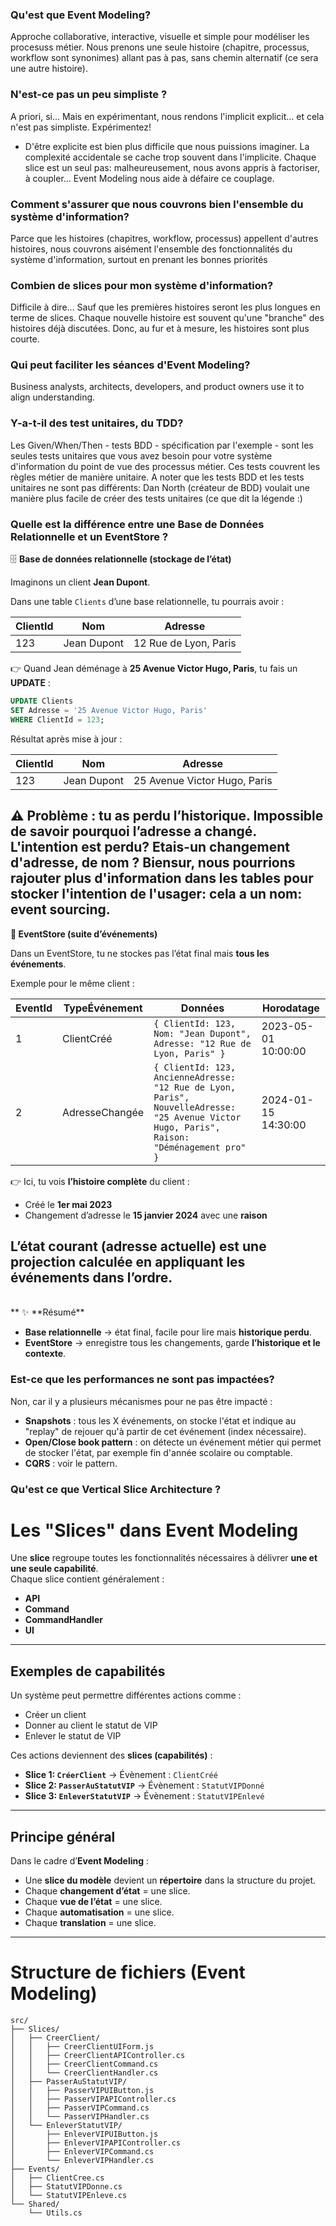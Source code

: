 ### Qu'est que Event Modeling?
Approche collaborative, interactive, visuelle et simple pour modéliser les procesuss métier. Nous prenons une seule histoire (chapitre, processus, workflow sont synonimes) allant pas à pas, sans chemin alternatif (ce sera une autre histoire).

### N'est-ce pas un peu simpliste ? 
A priori, si... Mais en expérimentant, nous rendons l'implicit explicit... et cela n'est pas simpliste. Expérimentez!
- D'être explicite est bien plus difficile que nous puissions imaginer. La complexité accidentale se cache trop souvent dans l'implicite. Chaque slice est un seul pas: malheureusement, nous avons appris à factoriser, à coupler... Event Modeling nous aide à défaire ce couplage.

###  Comment s'assurer que nous couvrons bien l'ensemble du système d'information? 
Parce que les histoires (chapitres, workflow, processus) appellent d'autres histoires, nous couvrons aisément l'ensemble des fonctionnalités du système d'information, surtout en prenant les bonnes priorités

### Combien de slices pour mon système d'information? 
Difficile à dire... Sauf que les premières histoires seront les plus longues en terme de slices. Chaque nouvelle histoire est souvent qu'une "branche" des histoires déjà discutées. Donc, au fur et à mesure, les histoires sont plus courte.

### Qui peut faciliter les séances d'Event Modeling?
Business analysts, architects, developers, and product owners use it to align understanding.

### Y-a-t-il des test unitaires, du TDD?
Les Given/When/Then - tests BDD - spécification par l'exemple - sont les seules tests unitaires que vous avez besoin pour votre système d'information du point de vue des processus métier. Ces tests couvrent les règles métier de manière unitaire.
A noter que les tests BDD et les tests unitaires ne sont pas différents: Dan North (créateur de BDD) voulait une manière plus facile de créer des tests unitaires (ce que dit la légende :)

### Quelle est la différence entre une Base de Données Relationnelle et un EventStore ?


 🗄️ **Base de données relationnelle (stockage de l’état)**

Imaginons un client **Jean Dupont**.  

Dans une table `Clients` d’une base relationnelle, tu pourrais avoir :

| ClientId | Nom         | Adresse                |
|----------|-------------|------------------------|
| 123      | Jean Dupont | 12 Rue de Lyon, Paris  |

👉 Quand Jean déménage à **25 Avenue Victor Hugo, Paris**, tu fais un **UPDATE** :

```sql
UPDATE Clients 
SET Adresse = '25 Avenue Victor Hugo, Paris'
WHERE ClientId = 123;
```

Résultat après mise à jour :

| ClientId | Nom         | Adresse                       |
|----------|-------------|-------------------------------|
| 123      | Jean Dupont | 25 Avenue Victor Hugo, Paris  |

⚠️ **Problème** : tu as perdu l’historique. Impossible de savoir **pourquoi** l’adresse a changé. L'intention est perdu? Etais-un changement d'adresse, de nom ? Biensur, nous pourrions rajouter plus d'information dans les tables pour stocker l'intention de l'usager: cela a un nom: event sourcing.
<br>
---

**📜 EventStore (suite d’événements)**

Dans un EventStore, tu ne stockes pas l’état final mais **tous les événements**.  

Exemple pour le même client :

| EventId | TypeÉvénement  | Données                                                                 | Horodatage           |
|---------|----------------|-------------------------------------------------------------------------|----------------------|
| 1       | ClientCréé     | `{ ClientId: 123, Nom: "Jean Dupont", Adresse: "12 Rue de Lyon, Paris" }` | 2023-05-01 10:00:00  |
| 2       | AdresseChangée | `{ ClientId: 123, AncienneAdresse: "12 Rue de Lyon, Paris", NouvelleAdresse: "25 Avenue Victor Hugo, Paris", Raison: "Déménagement pro" }` | 2024-01-15 14:30:00  |

👉 Ici, tu vois **l’histoire complète** du client :  
- Créé le **1er mai 2023**  
- Changement d’adresse le **15 janvier 2024** avec une **raison**  

L’**état courant** (adresse actuelle) est une **projection** calculée en appliquant les événements dans l’ordre.
<br>
---
<br>
** ✨ **Résumé**

- **Base relationnelle** → état final, facile pour lire mais **historique perdu**.  
- **EventStore** → enregistre tous les changements, garde **l’historique et le contexte**.

### Est-ce que les performances ne sont pas impactées?
Non, car il y a plusieurs mécanismes pour ne pas être impacté :

- **Snapshots** : tous les X événements, on stocke l'état et indique au "replay" de rejouer qu'à partir de cet événement (index nécessaire).  
- **Open/Close book pattern** : on détecte un événement métier qui permet de stocker l'état, par exemple fin d'année scolaire ou comptable.  
- **CQRS** : voir le pattern.

### Qu'est ce que Vertical Slice Architecture ?
# Les "Slices" dans Event Modeling

Une **slice** regroupe toutes les fonctionnalités nécessaires à délivrer **une et une seule capabilité**.  
Chaque slice contient généralement :

- **API**  
- **Command**  
- **CommandHandler**  
- **UI**

---

## Exemples de capabilités

Un système peut permettre différentes actions comme :  

- Créer un client  
- Donner au client le statut de VIP  
- Enlever le statut de VIP  

Ces actions deviennent des **slices (capabilités)** :

- **Slice 1: `CréerClient`** → Évènement : `ClientCréé`  
- **Slice 2: `PasserAuStatutVIP`** → Évènement : `StatutVIPDonné`  
- **Slice 3: `EnleverStatutVIP`** → Évènement : `StatutVIPEnlevé`  

---

## Principe général

Dans le cadre d’**Event Modeling** :  

- Une **slice du modèle** devient un **répertoire** dans la structure du projet.  
- Chaque **changement d’état** = une slice.  
- Chaque **vue de l’état** = une slice.  
- Chaque **automatisation** = une slice.  
- Chaque **translation** = une slice.  

---

# Structure de fichiers (Event Modeling)

```
src/
├── Slices/
│   ├── CreerClient/
│   │   ├── CreerClientUIForm.js
│   │   ├── CreerClientAPIController.cs
│   │   ├── CreerClientCommand.cs
│   │   └── CreerClientHandler.cs
│   ├── PasserAuStatutVIP/
│   │   ├── PasserVIPUIButton.js
│   │   ├── PasserVIPAPIController.cs
│   │   ├── PasserVIPCommand.cs
│   │   └── PasserVIPHandler.cs
│   └── EnleverStatutVIP/
│       ├── EnleverVIPUIButton.js
│       ├── EnleverVIPAPIController.cs
│       ├── EnleverVIPCommand.cs
│       └── EnleverVIPHandler.cs
├── Events/
│   ├── ClientCree.cs
│   ├── StatutVIPDonne.cs
│   └── StatutVIPEnleve.cs
└── Shared/
    └── Utils.cs
```